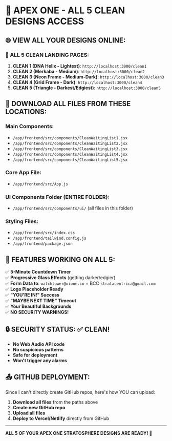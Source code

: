 # 🚀 APEX ONE - ALL 5 CLEAN DESIGNS ACCESS

## 🌐 VIEW ALL YOUR DESIGNS ONLINE:

### **🔗 ALL 5 CLEAN LANDING PAGES:**
1. **CLEAN 1 (DNA Helix - Lightest)**: `http://localhost:3000/clean1`
2. **CLEAN 2 (Merkaba - Medium)**: `http://localhost:3000/clean2` 
3. **CLEAN 3 (Neon Frame - Medium-Dark)**: `http://localhost:3000/clean3`
4. **CLEAN 4 (Grid Frame - Dark)**: `http://localhost:3000/clean4`
5. **CLEAN 5 (Triangle - Darkest/Edgiest)**: `http://localhost:3000/clean5`

## 📁 DOWNLOAD ALL FILES FROM THESE LOCATIONS:

### **Main Components:**
- `/app/frontend/src/components/CleanWaitingList1.jsx`
- `/app/frontend/src/components/CleanWaitingList2.jsx`  
- `/app/frontend/src/components/CleanWaitingList3.jsx`
- `/app/frontend/src/components/CleanWaitingList4.jsx`
- `/app/frontend/src/components/CleanWaitingList5.jsx`

### **Core App File:**
- `/app/frontend/src/App.js`

### **UI Components Folder (ENTIRE FOLDER):**
- `/app/frontend/src/components/ui/` (all files in this folder)

### **Styling Files:**
- `/app/frontend/src/index.css`
- `/app/frontend/tailwind.config.js`
- `/app/frontend/package.json`

## 🎯 FEATURES WORKING ON ALL 5:
✅ **5-Minute Countdown Timer**  
✅ **Progressive Glass Effects** (getting darker/edgier)  
✅ **Form Data to**: `watchtower@oione.io` + BCC `stratacentrica@gmail.com`  
✅ **Logo Placeholder Ready**  
✅ **"YOU'RE IN!" Success**  
✅ **"MAYBE NEXT TIME" Timeout**  
✅ **Your Beautiful Backgrounds**  
✅ **NO SECURITY WARNINGS!**  

## 🔒 SECURITY STATUS: ✅ CLEAN!
- **No Web Audio API code**
- **No suspicious patterns**  
- **Safe for deployment**
- **Won't trigger any alarms**

## 📤 GITHUB DEPLOYMENT:
Since I can't directly create GitHub repos, here's how YOU can upload:

1. **Download all files** from the paths above
2. **Create new GitHub repo** 
3. **Upload all files**
4. **Deploy to Vercel/Netlify** directly from GitHub

---
**ALL 5 OF YOUR APEX ONE STRATOSPHERE DESIGNS ARE READY! 🌌**